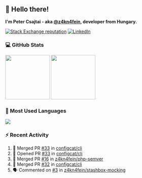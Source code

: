 ## 👋 Hello there!

**I'm Peter Csajtai - aka [@z4kn4fein](https://github.com/z4kn4fein), developer from Hungary.**

[![Stack Exchange reputation](https://img.shields.io/stackexchange/stackoverflow/r/8700582?color=orange&label=reputation&logo=stackoverflow&style=for-the-badge)](https://stackoverflow.com/users/8700582)
[![LinkedIn](https://img.shields.io/badge/linkedin-%230077B5.svg?style=for-the-badge&logo=linkedin&logoColor=white)](https://www.linkedin.com/in/csajtai-p%C3%A9ter-45395341/)

### 💻 GitHub Stats

<div>
  <img height="140px" src="https://github-readme-stats-pcsajtai.vercel.app/api?username=z4kn4fein&show_icons=true&hide_border=true&count_private=true&custom_title=Stats&theme=dracula&line_height=24&hide_title=true">
  <img height="140px" src="https://streak-stats.demolab.com?user=z4kn4fein&theme=dracula&hide_border=true">
  
</div>

### :toolbox: Most Used Languages

<img src="https://github-readme-stats-pcsajtai.vercel.app/api/top-langs/?username=z4kn4fein&theme=dracula&hide_border=true&layout=compact&langs_count=8&hide_title=true">

### :zap: Recent Activity

<!--START_SECTION:activity-->
1. 🎉 Merged PR [#33](https://github.com/configcat/cli/pull/33) in [configcat/cli](https://github.com/configcat/cli)
2. 💪 Opened PR [#33](https://github.com/configcat/cli/pull/33) in [configcat/cli](https://github.com/configcat/cli)
3. 🎉 Merged PR [#16](https://github.com/z4kn4fein/php-semver/pull/16) in [z4kn4fein/php-semver](https://github.com/z4kn4fein/php-semver)
4. 🎉 Merged PR [#32](https://github.com/configcat/cli/pull/32) in [configcat/cli](https://github.com/configcat/cli)
5. 🗣 Commented on [#3](https://github.com/z4kn4fein/stashbox-mocking/issues/3#issuecomment-2388375803) in [z4kn4fein/stashbox-mocking](https://github.com/z4kn4fein/stashbox-mocking)
<!--END_SECTION:activity-->
